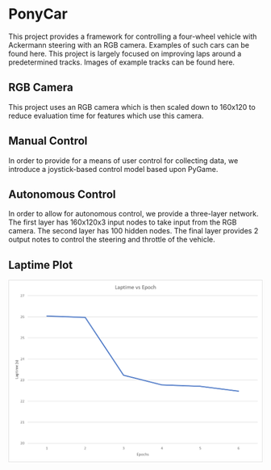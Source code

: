 # PonyCar
This project provides a framework for controlling a four-wheel vehicle with Ackermann steering with an RGB camera.  Examples of such cars can be found here.  This project is largely focused on improving laps around a predetermined tracks.  Images of example tracks can be found here.

## RGB Camera
This project uses an RGB camera which is then scaled down to 160x120 to reduce evaluation time for features which use this camera.

## Manual Control
In order to provide for a means of user control for collecting data, we introduce a joystick-based control model based upon PyGame.

## Autonomous Control
In order to allow for autonomous control, we provide a three-layer network.  The first layer has 160x120x3 input nodes to take input from the RGB camera.  The second layer has 100 hidden nodes.  The final layer provides 2 output notes to control the steering and throttle of the vehicle.

## Laptime Plot
![Laptimes vs Epocs](imgs/laptime_plot.png)